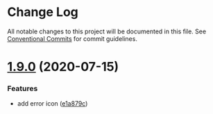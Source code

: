 # Change Log

All notable changes to this project will be documented in this file.
See [Conventional Commits](https://conventionalcommits.org) for commit guidelines.

# [1.9.0](https://github.com/uswitch/trustyle/compare/@uswitch/trustyle.icon@1.8.6...@uswitch/trustyle.icon@1.9.0) (2020-07-15)


### Features

* add error icon ([e1a879c](https://github.com/uswitch/trustyle/commit/e1a879c))

